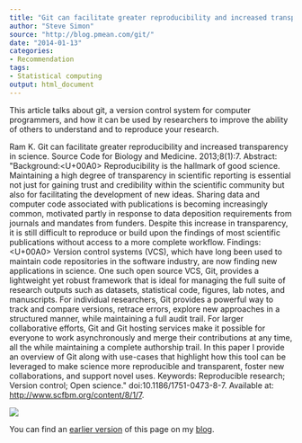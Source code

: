 ```yaml
---
title: "Git can facilitate greater reproducibility and increased transparency in science"
author: "Steve Simon"
source: "http://blog.pmean.com/git/"
date: "2014-01-13"
categories:
- Recommendation
tags:
- Statistical computing
output: html_document
---
```


This article talks about git, a version control system for computer
programmers, and how it can be used by researchers to improve the
ability of others to understand and to reproduce your
research.

<!---More--->

Ram K. Git can facilitate greater reproducibility and increased
transparency in science. Source Code for Biology and Medicine.
2013;8(1):7. Abstract: "Background:<U+00A0> Reproducibility is the hallmark of
good science. Maintaining a high degree of transparency in scientific
reporting is essential not just for gaining trust and credibility within
the scientific community but also for facilitating the development of
new ideas. Sharing data and computer code associated with publications
is becoming increasingly common, motivated partly in response to data
deposition requirements from journals and mandates from funders. Despite
this increase in transparency, it is still difficult to reproduce or
build upon the findings of most scientific publications without access
to a more complete workflow. Findings:<U+00A0> Version control systems (VCS),
which have long been used to maintain code repositories in the software
industry, are now finding new applications in science. One such open
source VCS, Git, provides a lightweight yet robust framework that is
ideal for managing the full suite of research outputs such as datasets,
statistical code, figures, lab notes, and manuscripts. For individual
researchers, Git provides a powerful way to track and compare versions,
retrace errors, explore new approaches in a structured manner, while
maintaining a full audit trail. For larger collaborative efforts, Git
and Git hosting services make it possible for everyone to work
asynchronously and merge their contributions at any time, all the while
maintaining a complete authorship trail. In this paper I provide an
overview of Git along with use-cases that highlight how this tool can be
leveraged to make science more reproducible and transparent, foster new
collaborations, and support novel uses. Keywords: Reproducible research;
Version control; Open science." doi:10.1186/1751-0473-8-7. Available at:
<http://www.scfbm.org/content/8/1/7>.

![](http://www.pmean.com/new-images/14/git01.png)

You can find an [earlier version][sim1] of this page on my [blog][sim2].

[sim1]: http://blog.pmean.com/git/
[sim2]: http://blog.pmean.com